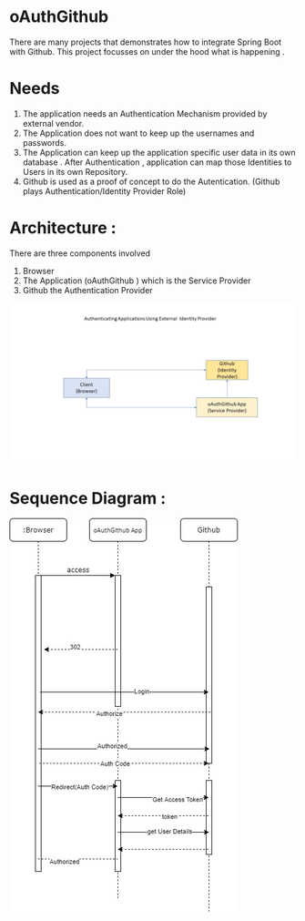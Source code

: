 

# oAuthGithub

There are many projects that demonstrates  how to integrate Spring Boot with Github. This project focusses on under the hood what is happening . 

# Needs

1. The application needs an Authentication Mechanism provided by external vendor.
2. The Application does not want to keep up the usernames and passwords.
3. The Application can keep up the application specific user data in its own database . After Authentication , application can map those Identities to Users in its own Repository.
4. Github is used as a proof of concept to do the Autentication. (Github plays Authentication/Identity Provider Role)


# Architecture :

There are three components involved

1. Browser
2. The Application (oAuthGithub ) which is the Service Provider
3. Github the Authentication Provider


![Screenshot](GitHubOAuth.jpg)

# Sequence Diagram : 
![Screenshot](Sequence_Diagram.jpg)

